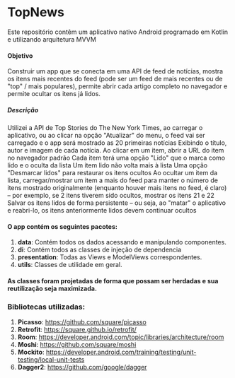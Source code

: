 # TopNews

Este repositório contêm um aplicativo nativo Android programado em Kotlin e utilizando arquitetura MVVM

#### Objetivo

Construir um app que se conecta em uma API de feed de notícias, mostra os itens mais recentes do feed (pode ser um feed de mais recentes ou de "top" / mais populares), permite abrir cada artigo completo no navegador e permite ocultar os itens já lidos.

##### Descrição

Utilizei a API de Top Stories do The New York Times, ao carregar o aplicativo, ou ao clicar na opção "Atualizar" do menu, o feed vai ser carregado e o app será mostrado as 20 primeiras notícias
Exibindo o título, autor e imagem de cada notícia.
Ao clicar em um item, abrir a URL do item no navegador padrão
Cada item terá uma opção "Lido" que o marca como lido e o oculta da lista
Um item lido não volta mais à lista
Uma opção "Desmarcar lidos" para restaurar os itens ocultos
Ao ocultar um item da lista, carregar/mostrar um item a mais do feed para manter o número de itens mostrado originalmente (enquanto houver mais itens no feed, é claro) – por exemplo, se 2 itens tiverem sido ocultos, mostrar os itens 21 e 22
Salvar os itens lidos de forma persistente – ou seja, ao "matar" o aplicativo e reabri-lo, os itens anteriormente lidos devem continuar ocultos

#### O app contém os seguintes pacotes:
1. **data**: Contém todos os dados acessando e manipulando componentes.
2. **di**: Contém todos as classes de injeção de dependencia
3. **presentation**: Todas as Views e ModelViews correspondentes.
4. **utils**: Classes de utilidade em geral.

#### As classes foram projetadas de forma que possam ser herdadas e sua reutilização seja maximizada.

### Bibliotecas utilizadas:
1. **Picasso**: https://github.com/square/picasso
2. **Retrofit**: https://square.github.io/retrofit/
3. **Room**: https://developer.android.com/topic/libraries/architecture/room
4. **Moshi**: https://github.com/square/moshi
5. **Mockito**: https://developer.android.com/training/testing/unit-testing/local-unit-tests
5. **Dagger2**: https://github.com/google/dagger
